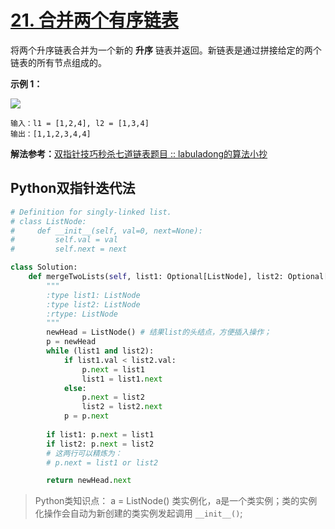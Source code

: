 # [21. 合并两个有序链表](https://leetcode-cn.com/problems/merge-two-sorted-lists/)

将两个升序链表合并为一个新的 **升序** 链表并返回。新链表是通过拼接给定的两个链表的所有节点组成的。 

**示例 1：**

![](https://tva1.sinaimg.cn/large/e6c9d24ely1h1dtlnfkxcj20ie08eq38.jpg)

```
输入：l1 = [1,2,4], l2 = [1,3,4]
输出：[1,1,2,3,4,4]
```

**解法参考：**[双指针技巧秒杀七道链表题目 :: labuladong的算法小抄](https://labuladong.github.io/algo/2/17/16/#合并两个有序链表)

## Python双指针迭代法

```python
# Definition for singly-linked list.
# class ListNode:
#     def __init__(self, val=0, next=None): 
#         self.val = val
#         self.next = next

class Solution:
    def mergeTwoLists(self, list1: Optional[ListNode], list2: Optional[ListNode]) -> Optional[ListNode]:
        """
        :type list1: ListNode
        :type list2: ListNode
        :rtype: ListNode
        """
        newHead = ListNode() # 结果list的头结点，方便插入操作；
        p = newHead
        while (list1 and list2):
            if list1.val < list2.val:
                p.next = list1
                list1 = list1.next
            else:
                p.next = list2 
                list2 = list2.next
            p = p.next
        
        if list1: p.next = list1
        if list2: p.next = list2
        # 这两行可以精炼为：
        # p.next = list1 or list2

        return newHead.next
```

> Python类知识点：
> a = ListNode() 类实例化，a是一个类实例；类的实例化操作会自动为新创建的类实例发起调用 `__init__()`;

